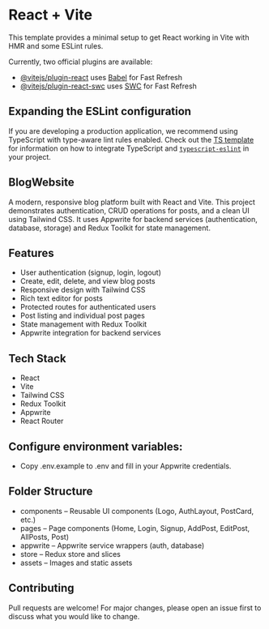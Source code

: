 # React + Vite

This template provides a minimal setup to get React working in Vite with HMR and some ESLint rules.

Currently, two official plugins are available:

- [@vitejs/plugin-react](https://github.com/vitejs/vite-plugin-react/blob/main/packages/plugin-react) uses [Babel](https://babeljs.io/) for Fast Refresh
- [@vitejs/plugin-react-swc](https://github.com/vitejs/vite-plugin-react/blob/main/packages/plugin-react-swc) uses [SWC](https://swc.rs/) for Fast Refresh

## Expanding the ESLint configuration

If you are developing a production application, we recommend using TypeScript with type-aware lint rules enabled. Check out the [TS template](https://github.com/vitejs/vite/tree/main/packages/create-vite/template-react-ts) for information on how to integrate TypeScript and [`typescript-eslint`](https://typescript-eslint.io) in your project.

## BlogWebsite

A modern, responsive blog platform built with React and Vite. This project demonstrates authentication, CRUD operations for posts, and a clean UI using Tailwind CSS. It uses Appwrite for backend services (authentication, database, storage) and Redux Toolkit for state management.

## Features

- User authentication (signup, login, logout)
- Create, edit, delete, and view blog posts
- Responsive design with Tailwind CSS
- Rich text editor for posts
- Protected routes for authenticated users
- Post listing and individual post pages
- State management with Redux Toolkit
- Appwrite integration for backend services

## Tech Stack
- React
- Vite
- Tailwind CSS
- Redux Toolkit
- Appwrite
- React Router

## Configure environment variables:
- Copy .env.example to .env and fill in your Appwrite credentials.

## Folder Structure
- components – Reusable UI components (Logo, AuthLayout, PostCard, etc.)
- pages – Page components (Home, Login, Signup, AddPost, EditPost, AllPosts, Post)
- appwrite – Appwrite service wrappers (auth, database)
- store – Redux store and slices
- assets – Images and static assets

## Contributing
Pull requests are welcome! For major changes, please open an issue first to discuss what you would like to change.
